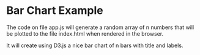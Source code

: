 # Bar Chart Example
The code on file app.js will generate a random array of n numbers that will be plotted to the file index.html when rendered in the browser.

It will create using D3.js a nice bar chart of n bars with title and labels.